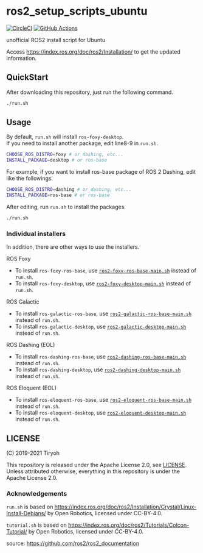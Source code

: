 # ros2_setup_scripts_ubuntu

[![CircleCI](https://circleci.com/gh/Tiryoh/ros2_setup_scripts_ubuntu/tree/master.svg?style=svg)](https://circleci.com/gh/Tiryoh/ros2_setup_scripts_ubuntu/tree/master)
[![GitHub Actions](https://github.com/Tiryoh/ros2_setup_scripts_ubuntu/workflows/ROS2%20install%20test/badge.svg)](https://github.com/Tiryoh/ros2_setup_scripts_ubuntu/actions?query=workflow%3A%22ROS2+install+test%22)

unofficial ROS2 install script for Ubuntu

Access https://index.ros.org/doc/ros2/Installation/ to get the updated information.

## QuickStart

After downloading this repository, just run the following command.

```sh
./run.sh
```

## Usage

By default, `run.sh` will install `ros-foxy-desktop`.   
If you need to install another package, edit line8-9 in `run.sh`.

```sh
CHOOSE_ROS_DISTRO=foxy # or dashing, etc...
INSTALL_PACKAGE=desktop # or ros-base
```

For example, if you want to install ros-base package of ROS 2 Dashing,
edit like the followings.

```sh
CHOOSE_ROS_DISTRO=dashing # or dashing, etc...
INSTALL_PACKAGE=ros-base # or ros-base
```

After editing, run `run.sh` to install the packages.

```sh
./run.sh
```

### Individual installers

In addition, there are other ways to use the installers.

ROS Foxy

* To install `ros-foxy-ros-base`, use [`ros2-foxy-ros-base-main.sh`](./ros2-foxy-ros-base-main.sh) instead of `run.sh`.
* To install `ros-foxy-desktop`, use [`ros2-foxy-desktop-main.sh`](./ros2-foxy-desktop-main.sh) instead of `run.sh`.

ROS Galactic

* To install `ros-galactic-ros-base`, use [`ros2-galactic-ros-base-main.sh`](./ros2-galactic-ros-base-main.sh) instead of `run.sh`.
* To install `ros-galactic-desktop`, use [`ros2-galactic-desktop-main.sh`](./ros2-galactic-desktop-main.sh) instead of `run.sh`.

ROS Dashing (EOL)

* To install `ros-dashing-ros-base`, use [`ros2-dashing-ros-base-main.sh`](./ros2-dashing-ros-base-main.sh) instead of `run.sh`.
* To install `ros-dashing-desktop`, use [`ros2-dashing-desktop-main.sh`](./ros2-dashing-desktop-main.sh) instead of `run.sh`.

ROS Eloquent (EOL)

* To install `ros-eloquent-ros-base`, use [`ros2-eloquent-ros-base-main.sh`](./ros2-eloquent-ros-base-main.sh) instead of `run.sh`.
* To install `ros-eloquent-desktop`, use [`ros2-eloquent-desktop-main.sh`](./ros2-eloquent-desktop-main.sh) instead of `run.sh`.

## LICENSE

(C) 2019-2021 Tiryoh

This repository is released under the Apache License 2.0, see [LICENSE](./LICENSE).  
Unless attributed otherwise, everything in this repository is under the Apache License 2.0.

### Acknowledgements

`run.sh` is based on https://index.ros.org/doc/ros2/Installation/Crystal/Linux-Install-Debians/
by Open Robotics, licensed under CC-BY-4.0.  

`tutorial.sh` is based on https://index.ros.org/doc/ros2/Tutorials/Colcon-Tutorial/
by Open Robotics, licensed under CC-BY-4.0.  

source: https://github.com/ros2/ros2_documentation
